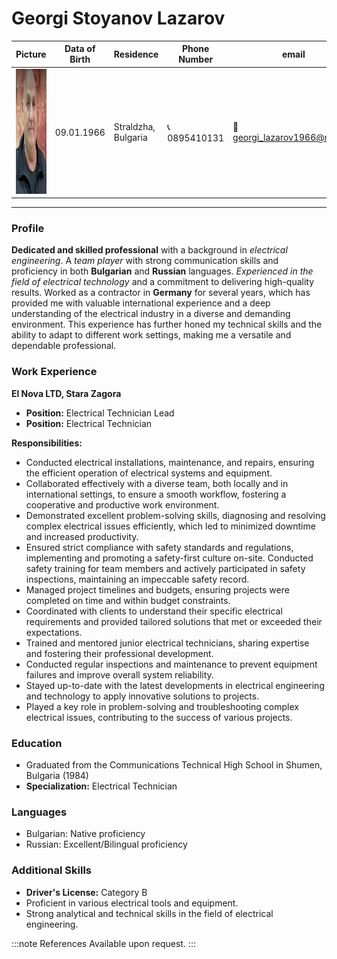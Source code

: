 # Georgi Stoyanov Lazarov

| Picture | Data of Birth | Residence | Phone Number | email |
| --- | --- | --- | --- | --- |
|  <img src="profile_picture.png" alt="Georgi's Picture" width="200" height="200"> | 09.01.1966 | Straldzha, Bulgaria | 📞 0895410131 | 📧 georgi_lazarov1966@mail.bg |

---

### Profile

**Dedicated and skilled professional** with a background in *electrical engineering*. A *team player* with strong communication skills and proficiency in both **Bulgarian** and **Russian** languages. *Experienced in the field of electrical technology* and a commitment to delivering high-quality results. Worked as a contractor in **Germany** for several years, which has provided me with valuable international experience and a deep understanding of the electrical industry in a diverse and demanding environment. This experience has further honed my technical skills and the ability to adapt to different work settings, making me a versatile and dependable professional.


### Work Experience

**El Nova LTD, Stara Zagora**
- **Position:** Electrical Technician Lead
- **Position:** Electrical Technician

**Responsibilities:**
- Conducted electrical installations, maintenance, and repairs, ensuring the efficient operation of electrical systems and equipment.
- Collaborated effectively with a diverse team, both locally and in international settings, to ensure a smooth workflow, fostering a cooperative and productive work environment.
- Demonstrated excellent problem-solving skills, diagnosing and resolving complex electrical issues efficiently, which led to minimized downtime and increased productivity.
- Ensured strict compliance with safety standards and regulations, implementing and promoting a safety-first culture on-site. Conducted safety training for team members and actively participated in safety inspections, maintaining an impeccable safety record.
- Managed project timelines and budgets, ensuring projects were completed on time and within budget constraints.
- Coordinated with clients to understand their specific electrical requirements and provided tailored solutions that met or exceeded their expectations.
- Trained and mentored junior electrical technicians, sharing expertise and fostering their professional development.
- Conducted regular inspections and maintenance to prevent equipment failures and improve overall system reliability.
- Stayed up-to-date with the latest developments in electrical engineering and technology to apply innovative solutions to projects.
- Played a key role in problem-solving and troubleshooting complex electrical issues, contributing to the success of various projects.

### Education

- Graduated from the Communications Technical High School in Shumen, Bulgaria (1984)
- **Specialization:** Electrical Technician

### Languages

- Bulgarian: Native proficiency
- Russian: Excellent/Bilingual proficiency

### Additional Skills

- **Driver's License:** Category B
- Proficient in various electrical tools and equipment.
- Strong analytical and technical skills in the field of electrical engineering.

 :::note References
 Available upon request.
 :::

